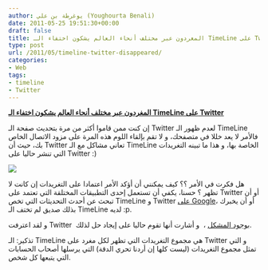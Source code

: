 ```yaml
---
author: يوغرطة بن علي (Youghourta Benali)
date: 2011-05-25 19:51:30+00:00
draft: false
title: المغردون عبر مختلف أنحاء العالم يشكون اختفاء الـ TimeLine على Twitter
type: post
url: /2011/05/timeline-twitter-disappeared/
categories:
- Web
tags:
- timeline
- Twitter
---
```


[**المغردون عبر مختلف أنحاء العالم يشكون اختفاء الـ TimeLine على Twitter**](https://www.it-scoop.com/2011/05/timeline-twitter-disappeared/)


إن كنت ممن قاموا أكثر من مرة بتحديث صفحة الـ Twitter لعدم ظهور الـ TimeLine فالأمر لا يعد خللا في متصفحك، و لا تقم بإلقاء اللوم هذه المرة على مزود الاتصال الخاص بك، حيث أن Twitter تعاني مشاكل مع الـ TimeLine الخاصة بها، و هذا ما تبينه التغريدات التي تنشر حاليا على Twitter :)

[![](https://www.it-scoop.com/wp-content/uploads/2010/12/twitter-bug1.jpg)
](https://www.it-scoop.com/2011/05/timeline-twitter-disappeared/)

هل فكرت في الأمر ؟؟ كيف يمكنني أن أؤكد الأمر اعتمادا على التغريدات إن كانت لا تظهر ؟ حسنا، يكفي أن تستعمل إحدى التطبيقات المختلقة التي تعتمد على Twitter أو أن تبحث عن أحدث التحديثات التي تخص TimeLine و Twitter [على Google](http://www.google.com/search?q=timeline+twitter&hl=fr&prmd=ivns&source=lnt&tbs=rltm:1&sa=X&ei=n1XdTZz7H8Gk-gbr5PG4Dw&ved=0CAsQpwUoAQ)، أو أن يخبرك بذلك صديق لم تختف الـ TimeLine لديه :p.

و لقد اعترفت Twitter  [بوجود المشكل](http://status.twitter.com/post/5838460482/some-users-might-be-experiencing-empty-timelines) ،  و أشارت أنها تقوم حاليا على إيجاد حل لذلك.

تذكير: الـ TimeLine هي مجموع التغريدات التي تظهر لكل مغرد على Twitter و التي تمثل مجموع التغريدات (ليست كلها إن أردنا تحري الدقة) التي يرسلها أصحاب الحسابات التي يتبعها كل شخص.


